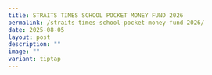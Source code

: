 ```yaml
---
title: STRAITS TIMES SCHOOL POCKET MONEY FUND 2026
permalink: /straits-times-school-pocket-money-fund-2026/
date: 2025-08-05
layout: post
description: ""
image: ""
variant: tiptap
---
```

